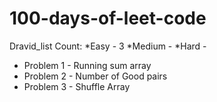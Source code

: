 # 100-days-of-leet-code
Dravid_list
Count:
*Easy - 3
*Medium - 
*Hard - 
- Problem 1 - Running sum array
- Problem 2 - Number of Good pairs 
- Problem 3 - Shuffle Array
